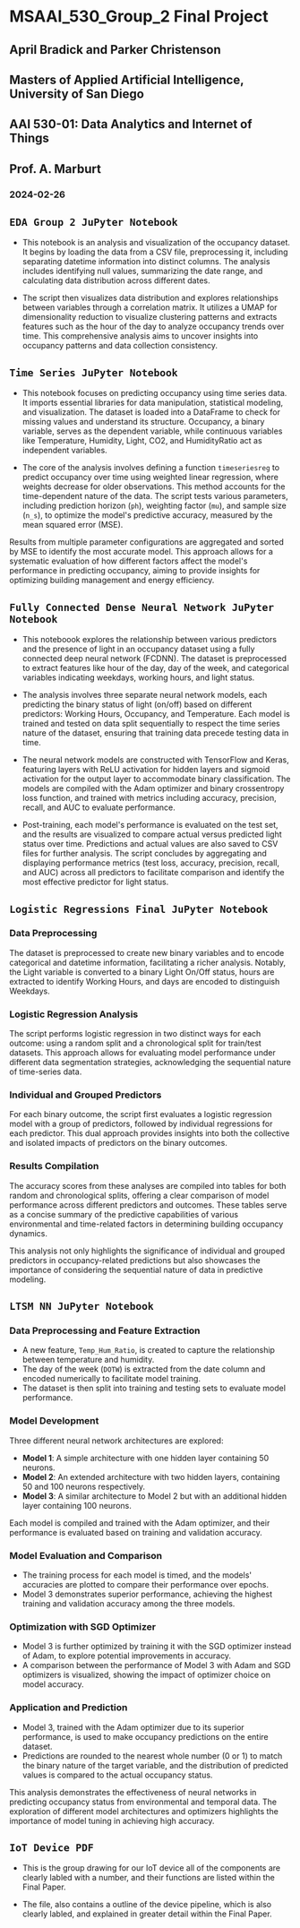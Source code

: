 # MSAAI_530_Group_2 Final Project 

## April Bradick and Parker Christenson 
## Masters of Applied Artificial Intelligence, University of San Diego 
## AAI 530-01: Data Analytics and Internet of Things 
## Prof. A. Marburt
### 2024-02-26


## `EDA Group 2 JuPyter Notebook`

- This notebook is an analysis and visualization of the occupancy dataset. It begins by loading the data from a CSV file, preprocessing it, including separating datetime information into distinct columns. The analysis includes identifying null values, summarizing the date range, and calculating data distribution across different dates.

- The script then visualizes data distribution and explores relationships between variables through a correlation matrix. It utilizes a UMAP for dimensionality reduction to visualize clustering patterns and extracts features such as the hour of the day to analyze occupancy trends over time. This comprehensive analysis aims to uncover insights into occupancy patterns and data collection consistency.

## `Time Series JuPyter Notebook`

- This notebook focuses on predicting occupancy using time series data. It imports essential libraries for data manipulation, statistical modeling, and visualization. The dataset is loaded into a DataFrame to check for missing values and understand its structure. Occupancy, a binary variable, serves as the dependent variable, while continuous variables like Temperature, Humidity, Light, CO2, and HumidityRatio act as independent variables.

- The core of the analysis involves defining a function `timeseriesreg` to predict occupancy over time using weighted linear regression, where weights decrease for older observations. This method accounts for the time-dependent nature of the data. The script tests various parameters, including prediction horizon (`ph`), weighting factor (`mu`), and sample size (`n_s`), to optimize the model's predictive accuracy, measured by the mean squared error (MSE).

Results from multiple parameter configurations are aggregated and sorted by MSE to identify the most accurate model. This approach allows for a systematic evaluation of how different factors affect the model's performance in predicting occupancy, aiming to provide insights for optimizing building management and energy efficiency.

## `Fully Connected Dense Neural Network JuPyter Notebook` 

- This noteboook explores the relationship between various predictors and the presence of light in an occupancy dataset using a fully connected deep neural network (FCDNN). The dataset is preprocessed to extract features like hour of the day, day of the week, and categorical variables indicating weekdays, working hours, and light status. 

- The analysis involves three separate neural network models, each predicting the binary status of light (on/off) based on different predictors: Working Hours, Occupancy, and Temperature. Each model is trained and tested on data split sequentially to respect the time series nature of the dataset, ensuring that training data precede testing data in time.

- The neural network models are constructed with TensorFlow and Keras, featuring layers with ReLU activation for hidden layers and sigmoid activation for the output layer to accommodate binary classification. The models are compiled with the Adam optimizer and binary crossentropy loss function, and trained with metrics including accuracy, precision, recall, and AUC to evaluate performance.

- Post-training, each model's performance is evaluated on the test set, and the results are visualized to compare actual versus predicted light status over time. Predictions and actual values are also saved to CSV files for further analysis. The script concludes by aggregating and displaying performance metrics (test loss, accuracy, precision, recall, and AUC) across all predictors to facilitate comparison and identify the most effective predictor for light status.

## `Logistic Regressions Final JuPyter Notebook`

### Data Preprocessing
The dataset is preprocessed to create new binary variables and to encode categorical and datetime information, facilitating a richer analysis. Notably, the Light variable is converted to a binary Light On/Off status, hours are extracted to identify Working Hours, and days are encoded to distinguish Weekdays.

### Logistic Regression Analysis
The script performs logistic regression in two distinct ways for each outcome: using a random split and a chronological split for train/test datasets. This approach allows for evaluating model performance under different data segmentation strategies, acknowledging the sequential nature of time-series data.

### Individual and Grouped Predictors
For each binary outcome, the script first evaluates a logistic regression model with a group of predictors, followed by individual regressions for each predictor. This dual approach provides insights into both the collective and isolated impacts of predictors on the binary outcomes.

### Results Compilation
The accuracy scores from these analyses are compiled into tables for both random and chronological splits, offering a clear comparison of model performance across different predictors and outcomes. These tables serve as a concise summary of the predictive capabilities of various environmental and time-related factors in determining building occupancy dynamics.

This analysis not only highlights the significance of individual and grouped predictors in occupancy-related predictions but also showcases the importance of considering the sequential nature of data in predictive modeling.

## `LTSM NN JuPyter Notebook`

### Data Preprocessing and Feature Extraction
- A new feature, `Temp_Hum_Ratio`, is created to capture the relationship between temperature and humidity.
- The day of the week (`DOTW`) is extracted from the date column and encoded numerically to facilitate model training.
- The dataset is then split into training and testing sets to evaluate model performance.

### Model Development
Three different neural network architectures are explored:
- **Model 1**: A simple architecture with one hidden layer containing 50 neurons.
- **Model 2**: An extended architecture with two hidden layers, containing 50 and 100 neurons respectively.
- **Model 3**: A similar architecture to Model 2 but with an additional hidden layer containing 100 neurons.

Each model is compiled and trained with the Adam optimizer, and their performance is evaluated based on training and validation accuracy.

### Model Evaluation and Comparison
- The training process for each model is timed, and the models' accuracies are plotted to compare their performance over epochs.
- Model 3 demonstrates superior performance, achieving the highest training and validation accuracy among the three models.

### Optimization with SGD Optimizer
- Model 3 is further optimized by training it with the SGD optimizer instead of Adam, to explore potential improvements in accuracy.
- A comparison between the performance of Model 3 with Adam and SGD optimizers is visualized, showing the impact of optimizer choice on model accuracy.

### Application and Prediction
- Model 3, trained with the Adam optimizer due to its superior performance, is used to make occupancy predictions on the entire dataset.
- Predictions are rounded to the nearest whole number (0 or 1) to match the binary nature of the target variable, and the distribution of predicted values is compared to the actual occupancy status.

This analysis demonstrates the effectiveness of neural networks in predicting occupancy status from environmental and temporal data. The exploration of different model architectures and optimizers highlights the importance of model tuning in achieving high accuracy.


## `IoT Device PDF`
- This is the group drawing for our IoT device all of the components are clearly labled with a number, and their functions are listed within the Final Paper.
  
- The file, also contains a outline of the device pipeline, which is also clearly labled, and explained in greater detail within the Final Paper. 

